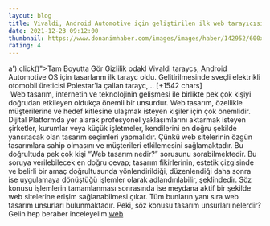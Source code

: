 ```yaml
--- 
layout: blog
title: Vivaldi, Android Automotive için geliştirilen ilk web tarayıcısı oldu
date: 2021-12-23 09:12:00
thumbnail: https://www.donanimhaber.com/images/images/haber/142952/600x338vivaldi-android-automotive-icin-gelistirilen-ilk-tarayici-oldu.jpg
rating: 4
---
```

a').click()"&gt;Tam Boyutta Gör
Gizlilik odakl Vivaldi taraycs, Android Automotive OS için tasarlanm ilk tarayc oldu. Gelitirilmesinde sveçli elektrikli otomobil üreticisi Polestar'la çallan tarayc,… [+1542 chars]</br>&nbsp;Web tasarım, internetin ve teknolojinin gelişmesi ile birlikte pek çok kişiyi doğrudan etkileyen oldukça önemli bir unsurdur. Web tasarım, özellikle müşterilerine ve hedef kitlesine ulaşmak isteyen kişiler için çok önemlidir. Dijital Platformda yer alarak profesyonel yaklaşımlarını aktarmak isteyen şirketler, kurumlar veya küçük işletmeler, kendilerini en doğru şekilde yansıtacak olan tasarım seçimleri yapmalıdır. Çünkü web sitelerinin özgün tasarımlara sahip olmasını ve müşterileri etkilemesini sağlamaktadır. Bu doğrultuda pek çok kişi “Web tasarım nedir?” sorusunu sorabilmektedir. Bu soruya verilebilecek en doğru cevap; tasarım fikirlerinin, estetik çizgisinde ve belirli bir amaç doğrultusunda yönlendirildiği, düzenlendiği daha sonra ise uygulamaya dönüştüğü işlemler olarak adlandırılabilir, şeklindedir. Söz konusu işlemlerin tamamlanması sonrasında ise meydana aktif bir şekilde web sitelerine erişim sağlanabilmesi çıkar. Tüm bunların yanı sıra web tasarım unsurları bulunmaktadır. Peki, söz konusu tasarım unsurları nelerdir? Gelin hep beraber inceleyelim.<a href="https://www.developerbilisim.com/web-tasarim">web</a>